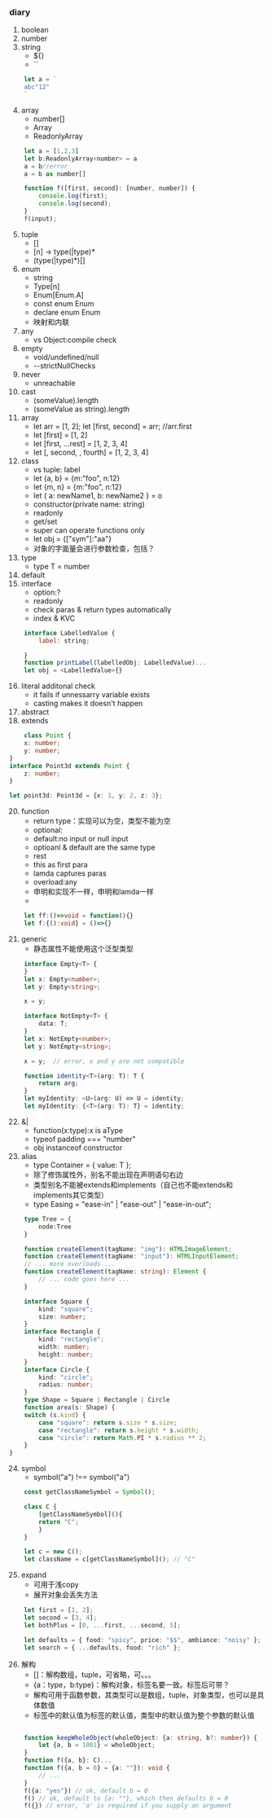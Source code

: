 ### diary
1. boolean
2. number
3. string
    - ${}
    - ``
```javascript
    let a = `
    abc"12"
    `
```
4. array
    - number[]
    - Array<number>
    - ReadonlyArray<number>
```javascript
    let a = [1,2,3]
    let b:ReadonlyArray<number> = a
    a = b//error
    a = b as number[]

    function f([first, second]: [number, number]) {
        console.log(first);
        console.log(second);
    }
    f(input);
```
5. tuple
    - []
    - [n] -> type(|type)*
    - (type(|type)*)[]
6. enum
    - string
    - Type[n]
    - Enum[Enum.A]
    - const enum Enum
    - declare enum Enum
    - 映射和内联
7. any
    - vs Object:compile check
8. empty
    - void/undefined/null
    - --strictNullChecks
9. never
    - unreachable
10. cast
    - (<string>someValue).length
    - (someValue as string).length
11. array
    - let arr = [1, 2]; let [first, second] = arr; //arr.first
    - let [first] = [1, 2]
    - let [first, ...rest] = [1, 2, 3, 4]
    - let [, second, , fourth] = [1, 2, 3, 4]
12. class
    - vs tuple: label
    - let {a, b} = {m:"foo", n:12}
    - let {m, n} = {m:"foo", n:12}
    - let { a: newName1, b: newName2 } = o
    - constructor(private name: string)
    - readonly
    - get/set
    - super can operate functions only
    - let obj = {["sym"]:"aa"}
    - 对象的字面量会进行参数检查，包括？
13. type
    - type T = number
14. default
15. interface
    - option:?
    - readonly
    - check paras & return types automatically
    - index & KVC
```javascript
    interface LabelledValue {
        label: string;

    }
    function printLabel(labelledObj: LabelledValue)...
    let obj = <LabelledValue>{}
```
16. literal additonal check
    - it fails if unnessarry variable exists
    - casting makes it doesn't happen
17. abstract
19. extends
```typescript
    class Point {
    x: number;
    y: number;
}
interface Point3d extends Point {
    z: number;
}

let point3d: Point3d = {x: 1, y: 2, z: 3};
```
20. function
    - return type：实现可以为空，类型不能为空
    - optional:
    - default:no input or null input
    - optioanl & default are the same type
    - rest
    - this as first para
    - lamda captures paras
    - overload:any
    - 申明和实现不一样，申明和lamda一样
    - 
```typescript
    let ff:()=>void = function(){}
    let f:{():void} = ()=>{}
```
21. generic
    - 静态属性不能使用这个泛型类型
```typescript
    interface Empty<T> {
    }
    let x: Empty<number>;
    let y: Empty<string>;

    x = y;
```
```typescript
    interface NotEmpty<T> {
        data: T;
    }
    let x: NotEmpty<number>;
    let y: NotEmpty<string>;

    x = y;  // error, x and y are not compatible
```
```typescript
    function identity<T>(arg: T): T {
        return arg;
    }
    let myIdentity: <U>(arg: U) => U = identity;
    let myIdentity: {<T>(arg: T): T} = identity;
```
22. &|
    - function(x:type):x is aType
    - typeof padding === "number"
    - obj instanceof constructor
23. alias
    - type Container<T> = { value: T };
    - 除了修饰属性外，别名不能出现在声明语句右边
    - 类型别名不能被extends和implements（自己也不能extends和implements其它类型）
    - type Easing = "ease-in" | "ease-out" | "ease-in-out";

```typescript
    type Tree = {
        node:Tree
    }

    function createElement(tagName: "img"): HTMLImageElement;
    function createElement(tagName: "input"): HTMLInputElement;
    // ... more overloads ...
    function createElement(tagName: string): Element {
        // ... code goes here ...
    }

    interface Square {
        kind: "square";
        size: number;
    }
    interface Rectangle {
        kind: "rectangle";
        width: number;
        height: number;
    }
    interface Circle {
        kind: "circle";
        radius: number;
    }
    type Shape = Square | Rectangle | Circle
    function area(s: Shape) {
    switch (s.kind) {
        case "square": return s.size * s.size;
        case "rectangle": return s.height * s.width;
        case "circle": return Math.PI * s.radius ** 2;
    }
}
```
24. symbol
    - symbol("a") !== symbol("a")
```typescript
    const getClassNameSymbol = Symbol();

    class C {
        [getClassNameSymbol](){
        return "C";
        }
    }

    let c = new C();
    let className = c[getClassNameSymbol](); // "C"
```
25. expand
    - 可用于浅copy
    - 展开对象会丢失方法
```typescript
    let first = [1, 2];
    let second = [3, 4];
    let bothPlus = [0, ...first, ...second, 5];

    let defaults = { food: "spicy", price: "$$", ambiance: "noisy" };
    let search = { ...defaults, food: "rich" };
```
26. 解构
    - []：解构数组，tuple，可省略，可。。。
    - {a：type，b:type}：解构对象，标签名要一致。标签后可带？
    - 解构可用于函数参数，其类型可以是数组，tuple，对象类型，也可以是具体数值
    - 标签中的默认值为标签的默认值，类型中的默认值为整个参数的默认值
```typescript

```

```typescript
    function keepWholeObject(wholeObject: {a: string, b?: number}) {
        let {a, b = 1001} = wholeObject;
    }
    function f({a, b}: C)...
    function f({a, b = 0} = {a: ""}): void {
        // ...
    }
    f({a: "yes"}) // ok, default b = 0
    f() // ok, default to {a: ""}, which then defaults b = 0
    f({}) // error, 'a' is required if you supply an argument
```

